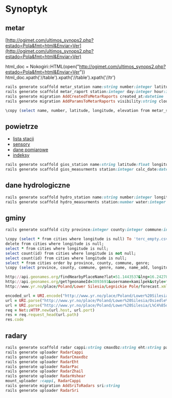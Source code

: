 # Synoptyk

## metar
[http://ogimet.com/ultimos_synops2.php?estado=Pola&fmt=html&Enviar=Ver](http://ogimet.com/ultimos_synops2.php?estado=Pola&fmt=html&Enviar=Ver)

html_doc = Nokogiri::HTML(open("http://ogimet.com/ultimos_synops2.php?estado=Pola&fmt=html&Enviar=Ver"))
html_doc.xpath('//table').xpath('//table').xpath('//tr')

```ruby
rails generate scaffold metar_station name:string number:integer latitude:float longitude:float elevation:integer status:boolean
rails generate scaffold metar_raport station:integer day:integer hour:integer metar:string message:text --no-timestamps
rails generate migration AddCreatedToMetarRaports created_at:datetime
rails generate migration AddParamsToMetarRaports visibility:string cloud_cover:string wind_direct:string wind_speed:string temperature:string pressure:string situation:string

\copy (select name, number, latitude, longitude, elevation from metar_stations) To 'stacje_metar.csv' With CSV HEADER
```

## powietrze
* [lista stacji](http://api.gios.gov.pl/pjp-api/rest/station/findAll)
* [sensory](http://api.gios.gov.pl/pjp-api/rest/station/sensors/740)
* [dane pomiarowe](http://api.gios.gov.pl/pjp-api/rest/data/getData/4817)
* [indeksy](http://api.gios.gov.pl/pjp-api/rest/aqindex/getIndex/740)

```ruby
rails generate scaffold gios_station name:string latitude:float longitude:float number:integer city:string address:string
rails generate scaffold gios_measurments station:integer calc_date:datetime st_index:integer co_index:integer pm10_index:integer c6h6_index:integer no2_index:integer pm25_index:integer o3_index:integer so2_index:integer co_value:float pm10_value:float c6h6_value:float no2_value:float pm25_value:float o3_value:float so2_value:float co_date:datetime pm10_date:datetime c6h6_date:datetime no2_date:datetime pm25_date:datetime o3_date:datetime so2_date:datetime --no-timestamps
```

## dane hydrologiczne
```ruby
rails generate scaffold hydro_station name:string number:integer longitude:float latitude:integer river:string
rails generate scaffold hydro_measurments station:number water:integer water_date:datetime temperature:float temperature_date:datetime ice:integer ice_date:datetime encroach:integer encroach_date:datetime
```

## gminy
```ruby
rails generate scaffold city province:integer county:integer commune:integer genre:integer name:string name_add:string longitude:float latitude:float --no-timestamps

\copy (select * from cities where longitude is null) To 'terc_empty.csv' With CSV HEADER
delete from cities where longitude is null;
select * from cities where longitude is null;
select count(id) from cities where longitude is not null;
select count(id) from cities where longitude is null;
select * from cities order by province, county, commune, genre;
\copy (select province, county, commune, genre, name, name_add, longitude, latitude from cities order by province asc, county asc, commune asc, name asc, genre asc) To 'terc.csv' With CSV HEADER

http://api.geonames.org/findNearbyPlaceName?lat=51.1443537&lng=16.2427819&username=kamilpek
http://api.geonames.org/get?geonameId=3093691&username=kamilpek&style=full
http://www.yr.no/place/Poland/Lower Silesia/Legnickie Pole/forecast.xml

encoded_url = URI.encode("http://www.yr.no/place/Poland/Lower%20Silesia/Osiedle%20M%C5%82odych/forecast.xml")
url = URI.parse("http://www.yr.no/place/Poland/Lower%20Silesia/Osiedle%20M%C5%82odych/forecast.xml")
url = URI.parse("http://www.yr.no/place/Poland/Lower%20Silesia/L%C4%85dek-Zdr%C3%B3j/forecast.xml")
req = Net::HTTP.new(url.host, url.port)
res = req.request_head(url.path)
res.code

```

## radary
```ruby
rails generate scaffold radar cappi:string cmaxdbz:string eht:string pac:string zhail:string hshear:string
rails generate uploader RadarCappi
rails generate uploader RadarCmaxdbz
rails generate uploader RadarEht
rails generate uploader RadarPac
rails generate uploader RadarZhail
rails generate uploader RadarHshear
mount_uploader :cappi, RadarCappi
rails generate migration AddSriToRadars sri:string
rails generate uploader RadarSri
```
